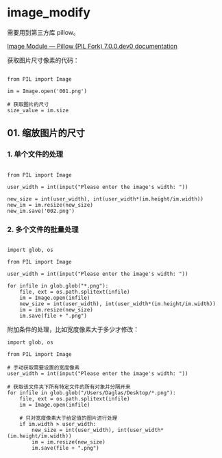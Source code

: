 # image_modify

需要用到第三方库 pillow。

[Image Module — Pillow (PIL Fork) 7.0.0.dev0 documentation](https://pillow.readthedocs.io/en/latest/reference/Image.html#functions)

获取图片尺寸像素的代码：

```

from PIL import Image

im = Image.open('001.png')

# 获取图片的尺寸
size_value = im.size

```

## 01. 缩放图片的尺寸

### 1. 单个文件的处理

```

from PIL import Image

user_width = int(input("Please enter the image's width: "))

new_size = int(user_width), int(user_width*(im.height/im.width))
new_im = im.resize(new_size)
new_im.save('002.png')

```

### 2. 多个文件的批量处理

```

import glob, os

from PIL import Image

user_width = int(input("Please enter the image's width: "))

for infile in glob.glob("*.png"):
    file, ext = os.path.splitext(infile)
    im = Image.open(infile)
    new_size = int(user_width), int(user_width*(im.height/im.width))
    im = im.resize(new_size)
    im.save(file + ".png")

```

附加条件的处理，比如宽度像素大于多少才修改：

```
import glob, os

from PIL import Image

# 手动获取需要设置的宽度像素
user_width = int(input("Please enter the image's width: "))

# 获取该文件夹下所有特定文件的所有对象并分隔开来
for infile in glob.glob("/Users/Daglas/Desktop/*.png"):
    file, ext = os.path.splitext(infile)
    im = Image.open(infile)

    # 只对宽度像素大于给定值的图片进行处理
    if im.width > user_width:
        new_size = int(user_width), int(user_width*(im.height/im.width))
        im = im.resize(new_size)
        im.save(file + ".png")
        
```